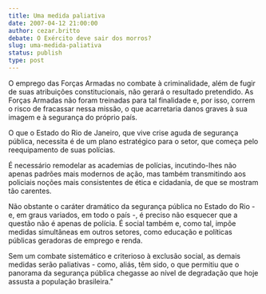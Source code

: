 ```yaml
---
title: Uma medida paliativa
date: 2007-04-12 21:00:00
author: cezar.britto
debate: O Exército deve sair dos morros?
slug: uma-medida-paliativa
status: publish 
type: post
---
```


  

O emprego das Forças Armadas no combate à criminalidade, além de fugir de suas atribuições constitucionais, não gerará o resultado pretendido. As Forças Armadas não foram treinadas para tal finalidade e, por isso, correm o risco de fracassar nessa missão, o que acarretaria danos graves à sua imagem e à segurança do próprio país.  

  

O que o Estado do Rio de Janeiro, que vive crise aguda de segurança pública, necessita é de um plano estratégico para o setor, que começa pelo reequipamento de suas polícias.  

  

É necessário remodelar as academias de polícias, incutindo-lhes não apenas padrões mais modernos de ação, mas também transmitindo aos policiais noções mais consistentes de ética e cidadania, de que se mostram tão carentes.  

  

Não obstante o caráter dramático da segurança pública no Estado do Rio - e, em graus variados, em todo o país -, é preciso não esquecer que a questão não é apenas de polícia. É social também e, como tal, impõe medidas simultâneas em outros setores, como educação e políticas públicas geradoras de emprego e renda.  

  

Sem um combate sistemático e criterioso à exclusão social, as demais medidas serão paliativas - como, aliás, têm sido, o que permitiu que o panorama da segurança pública chegasse ao nível de degradação que hoje assusta a população brasileira."
